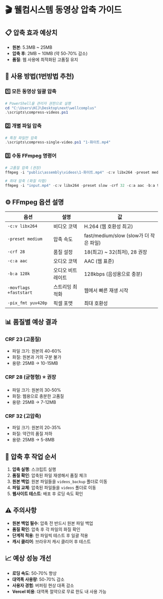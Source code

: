 # 🎬 웰컴시스템 동영상 압축 가이드

## 📋 압축 효과 예상치

- **원본**: 5.3MB ~ 25MB
- **압축 후**: 2MB ~ 10MB (약 50-70% 감소)
- **품질**: 웹 사용에 최적화된 고품질 유지

## 🚀 사용 방법(1번방법 추천)

### 1️⃣ 모든 동영상 일괄 압축

```powershell
# PowerShell을 관리자 권한으로 실행
cd "C:\Users\KCJ\Desktop\next\wellcomplus"
.\scripts\compress-videos.ps1
```

### 2️⃣ 개별 파일 압축

```powershell
# 특정 파일만 압축
.\scripts\compress-single-video.ps1 "1-화이트.mp4"
```

### 3️⃣ 수동 FFmpeg 명령어

```powershell
# 고품질 압축 (권장)
ffmpeg -i "public\assembly\videos\1-화이트.mp4" -c:v libx264 -preset medium -crf 28 -c:a aac -b:a 128k -movflags +faststart -pix_fmt yuv420p -vf "scale='min(1920,iw)':'min(1080,ih)'" "compressed_output.mp4"

# 최대 압축 (화질 타협)
ffmpeg -i "input.mp4" -c:v libx264 -preset slow -crf 32 -c:a aac -b:a 96k -movflags +faststart "output.mp4"
```

## ⚙️ FFmpeg 옵션 설명

| 옵션                   | 설명              | 값                                     |
| ---------------------- | ----------------- | -------------------------------------- |
| `-c:v libx264`         | 비디오 코덱       | H.264 (웹 호환성 최고)                 |
| `-preset medium`       | 압축 속도         | fast/medium/slow (slow가 더 작은 파일) |
| `-crf 28`              | 품질 설정         | 18(최고) ~ 32(최저), 28 권장           |
| `-c:a aac`             | 오디오 코덱       | AAC (웹 표준)                          |
| `-b:a 128k`            | 오디오 비트레이트 | 128kbps (음성용으로 충분)              |
| `-movflags +faststart` | 스트리밍 최적화   | 웹에서 빠른 재생 시작                  |
| `-pix_fmt yuv420p`     | 픽셀 포맷         | 최대 호환성                            |

## 📊 품질별 예상 결과

### CRF 23 (고품질)

- 파일 크기: 원본의 40-60%
- 화질: 원본과 거의 구분 불가
- 용량: 25MB → 10-15MB

### CRF 28 (균형형) ⭐ 권장

- 파일 크기: 원본의 30-50%
- 화질: 웹용으로 충분한 고품질
- 용량: 25MB → 7-12MB

### CRF 32 (고압축)

- 파일 크기: 원본의 20-35%
- 화질: 약간의 품질 저하
- 용량: 25MB → 5-8MB

## 🔄 압축 후 작업 순서

1. **압축 실행**: 스크립트 실행
2. **품질 확인**: 압축된 파일 재생해서 품질 체크
3. **원본 백업**: 원본 파일들을 `videos_backup` 폴더로 이동
4. **파일 교체**: 압축된 파일들을 `videos` 폴더로 이동
5. **웹사이트 테스트**: 배포 후 로딩 속도 확인

## ⚠️ 주의사항

- **원본 백업 필수**: 압축 전 반드시 원본 파일 백업
- **품질 확인**: 압축 후 각 파일의 화질 확인
- **단계적 적용**: 한 파일씩 테스트 후 일괄 적용
- **캐시 클리어**: 브라우저 캐시 클리어 후 테스트

## 📈 예상 성능 개선

- **로딩 속도**: 50-70% 향상
- **대역폭 사용량**: 50-70% 감소
- **사용자 경험**: 버퍼링 현상 대폭 감소
- **Vercel 비용**: 대역폭 절약으로 무료 한도 내 사용 가능
